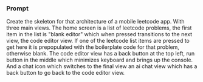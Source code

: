 ### Prompt
Create the skeleton for that architecture of a mobile leetcode app. With three main views. The home screen is a list of leetcode problems, the first item in the list is "blank editor" which when pressed transitions to the next view, the code editor view. If one of the leetcode list items are pressed to get here it is prepopulated with the boilerplate code for that problem, otherwise blank. The code editor view has a back button at the top left, run button in the middle which minimizes keyboard and brings up the console. And a chat icon which switches to the final view an ai chat view which has a back button to go back to the code editor view.